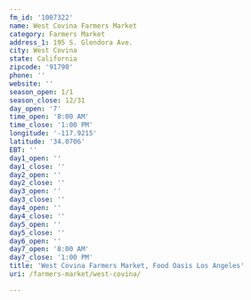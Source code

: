 ```yaml
---
fm_id: '1007322'
name: West Covina Farmers Market
category: Farmers Market
address_1: 195 S. Glendora Ave.
city: West Covina
state: California
zipcode: '91790'
phone: ''
website: ''
season_open: 1/1
season_close: 12/31
day_open: '7'
time_open: '8:00 AM'
time_close: '1:00 PM'
longitude: '-117.9215'
latitude: '34.0706'
EBT: ''
day1_open: ''
day1_close: ''
day2_open: ''
day2_close: ''
day3_open: ''
day3_close: ''
day4_open: ''
day4_close: ''
day5_open: ''
day5_close: ''
day6_open: ''
day7_open: '8:00 AM'
day7_close: '1:00 PM'
title: 'West Covina Farmers Market, Food Oasis Los Angeles'
uri: /farmers-market/west-covina/

---
```

